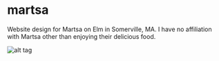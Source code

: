 martsa
======

Website design for Martsa on Elm in Somerville, MA. I have no affiliation with Martsa other than enjoying their delicious food.

![alt tag](https://raw.github.com/caitriggs/martsa/master/img/screenshots/ss_martsa_home1.png)
